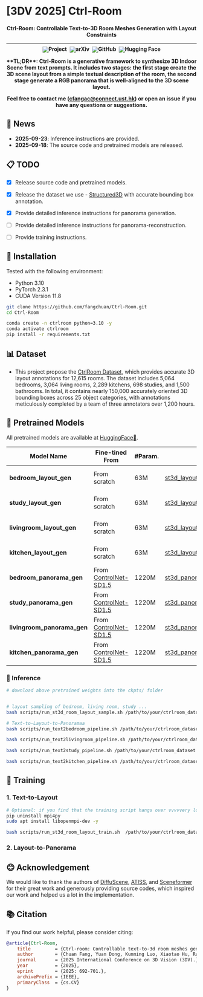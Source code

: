# [3DV 2025] Ctrl-Room

<h4 align="center">


Ctrl-Room: Controllable Text-to-3D Room Meshes Generation with Layout Constraints

<hr style="margin-top: 0; margin-bottom: 8px;">
<div align="center" style="margin-top: 0; padding-top: 0; line-height: 1;">
    <a href="https://fangchuan.github.io/ctrl-room.github.io" target="_blank" style="margin: 2px;"><img alt="Project"
    src="https://img.shields.io/badge/🌐%20Project-CtrlRoom-ffc107?color=42a5f5&logoColor=white" style="display: inline-block; vertical-align: middle;"/></a>
    <a href="https://arxiv.org/abs/2310.03602" target="_blank" style="margin: 2px;"><img alt="arXiv"
    src="https://img.shields.io/badge/arXiv-CtrlRoom-b31b1b?logo=arxiv&logoColor=white" style="display: inline-block; vertical-align: middle;"/></a>
    <a href="https://github.com/fangchuan/Ctrl-Room" target="_blank" style="margin: 2px;"><img alt="GitHub"
    src="https://img.shields.io/badge/GitHub-CtrlRoom-24292e?logo=github&logoColor=white" style="display: inline-block; vertical-align: middle;"/></a>
    <a href="https://huggingface.co/Chuan99/Ctrl-Room" target="_blank" style="margin: 2px;"><img alt="Hugging Face"
    src="https://img.shields.io/badge/%F0%9F%A4%97%20Hugging%20Face-CtrlRoom-ffc107?color=ffc107&logoColor=white" style="display: inline-block; vertical-align: middle;"/></a>
</div>


<p>**TL;DR**: Ctrl-Room is a generative framework to synthesize 3D Indoor Scene from text prompts. It includes two stages: the first stage create the 3D scene layout from a simple textual description of the room, the second stage generate a RGB panorama that is well-aligned to the 3D scene layout.</p>

Feel free to contact me (cfangac@connect.ust.hk) or open an issue if you have any questions or suggestions.

## 📢 News

- **2025-09-23**: Inference instructions are provided.
- **2025-09-18**: The source code and pretrained models are released.


## 📋 TODO

- [x] Release source code and pretrained models.
- [x] Release the dataset we use - [Structured3D]() with accurate bounding box annotation.
- [x] Provide detailed inference instructions for panorama generation.
- [ ] Provide detailed inference instructions for panorama-reconstruction.
- [ ] Provide training instructions.


## 🔧 Installation

Tested with the following environment:
* Python 3.10
* PyTorch 2.3.1
* CUDA Version 11.8

```bash
git clone https://github.com/fangchuan/Ctrl-Room.git
cd Ctrl-Room

conda create -n ctrlroom python=3.10 -y
conda activate ctrlroom
pip install -r requirements.txt

```


## 📊 Dataset

- This project propose the [CtrlRoom Dataset](https://huggingface.co/datasets/Chuan99/Ctrl-Room-Dataset), which provides accurate 3D layout annotations for 12,615 rooms. The dataset includes 5,064 bedrooms, 3,064 living rooms, 2,289 kitchens, 698 studies, and 1,500 bathrooms. In total, it contains nearly 150,000 accurately oriented 3D bounding boxes across 25 object categories, with annotations meticulously completed by a team of three annotators over 1,200 hours.

## 🤗 Pretrained Models

All pretrained models are available at [HuggingFace🤗](https://huggingface.co/Chuan99/Ctrl-Room).

| **Model Name**                | **Fine-tined From** | **#Param.** | **Link** | **Note** |
|-------------------------------|---------------------|-------------|----------|----------|
| **bedroom_layout_gen**                   | From scratch                    | 63M            | [st3d_layout_bedroom](https://huggingface.co/Chuan99/Ctrl-Room/blob/main/st3d_layout_bedroom.pt)         | Text-to-Bedroom-Layout         |
| **study_layout_gen**                   | From scratch                    | 63M            | [st3d_layout_study](https://huggingface.co/Chuan99/Ctrl-Room/blob/main/st3d_layout_study.pt)         | Text-to-Study-Layout         |
| **livingroom_layout_gen**                   | From scratch                    | 63M            | [st3d_layout_livingroom](https://huggingface.co/Chuan99/Ctrl-Room/blob/main/st3d_layout_livingroom.pt)         | Text-to-Livingroom-Layout         |
| **kitchen_layout_gen**                   | From scratch                    | 63M            | [st3d_layout_kitchen](https://huggingface.co/Chuan99/Ctrl-Room/blob/main/st3d_layout_kitchen.pt)         | Text-to-Kitchen-Layout         |
| **bedroom_panorama_gen**                   | From [ControlNet-SD1.5](https://github.com/lllyasviel/ControlNet-v1-1-nightly?tab=readme-ov-file#controlnet-11-segmentation)                    | 1220M            | [st3d_panorama_bedroom](https://huggingface.co/Chuan99/Ctrl-Room/blob/main/st3d_panorama_bedroom.ckpt)         | 3D Layout-to-Panorama         |
| **study_panorama_gen**                   | From [ControlNet-SD1.5](https://github.com/lllyasviel/ControlNet-v1-1-nightly?tab=readme-ov-file#controlnet-11-segmentation)                    | 1220M            | [st3d_panorama_study](https://huggingface.co/Chuan99/Ctrl-Room/blob/main/st3d_panorama_study.ckpt)         | 3D Layout-to-Panorama         |
| **livingroom_panorama_gen**                   | From [ControlNet-SD1.5](https://github.com/lllyasviel/ControlNet-v1-1-nightly?tab=readme-ov-file#controlnet-11-segmentation)                    | 1220M            | [st3d_panorama_livingroom](https://huggingface.co/Chuan99/Ctrl-Room/blob/main/st3d_panorama_livingroom.ckpt)         | 3D Layout-to-Panorama         |
| **kitchen_panorama_gen**                   | From [ControlNet-SD1.5](https://github.com/lllyasviel/ControlNet-v1-1-nightly?tab=readme-ov-file#controlnet-11-segmentation)                    | 1220M            | [st3d_panorama_kitchen](https://huggingface.co/Chuan99/Ctrl-Room/blob/main/st3d_panorama_kitchen.ckpt)         | 3D Layout-to-Panorama         |

### 🚀 Inference

```bash
# download above pretrained weights into the ckpts/ folder


# layout sampling of bedroom, living room, study ...
bash scripts/run_st3d_room_layout_sample.sh /path/to/your/ctrlroom_dataset /output_layout_samples

# Text-to-Layout-to-Panoramaa
bash scripts/run_text2bedroom_pipeline.sh /path/to/your/ctrlroom_dataset /output_pano_samples

bash scripts/run_text2livingroom_pipeline.sh /path/to/your/ctrlroom_dataset /output_pano_samples

bash scripts/run_text2study_pipeline.sh /path/to/your/ctrlroom_dataset /output_pano_samples

bash scripts/run_text2kitchen_pipeline.sh /path/to/your/ctrlroom_dataset /output_pano_samples

```

## 🦾 Training
### 1. Text-to-Layout

```bash
# Optional: if you find that the training script hangs over vvvvvery long time once running the train script, you might need to uninstall mip4py and install liibopenmpi-dev
pip uninstall mpi4py
sudo apt install libopenmpi-dev -y 

bash scripts/run_st3d_room_layout_train.sh  /path/to/your/ctrlroom_dataset /log_layout_training 
```

### 2. Layout-to-Panorama


## 😊 Acknowledgement
We would like to thank the authors of [DiffuScene](https://tangjiapeng.github.io/projects/DiffuScene/), [ATISS](https://github.com/nv-tlabs/ATISS), and [Sceneformer](https://github.com/cy94/sceneformer) for their great work and generously providing source codes, which inspired our work and helped us a lot in the implementation.


## 📚 Citation
If you find our work helpful, please consider citing:
```bibtex
@article{Ctrl-Room,
    title         = {Ctrl-room: Controllable text-to-3d room meshes generation with layout constraints},
    author        = {Chuan Fang, Yuan Dong, Kunming Luo, Xiaotao Hu, Rakesh Shrestha, Ping Tan},
    journal       = {2025 International Conference on 3D Vision (3DV).},
    year          = {2025},
    eprint        = {2025: 692-701.},
    archivePrefix = {IEEE},
    primaryClass  = {cs.CV}
}

```